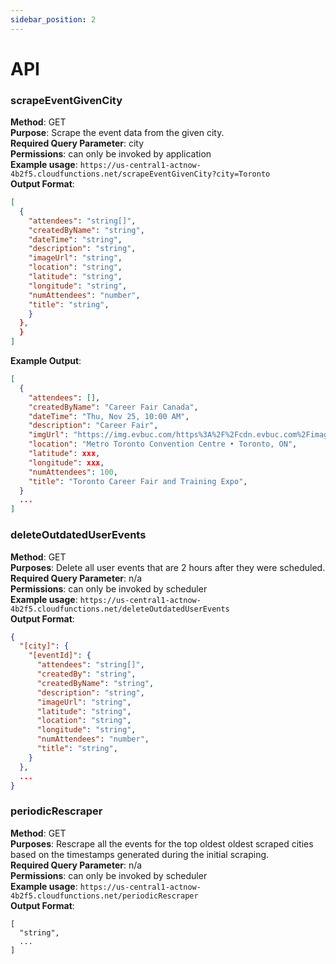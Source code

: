 ```yaml
---
sidebar_position: 2
---
```


# API

### scrapeEventGivenCity

**Method**: GET  
**Purpose**: Scrape the event data from the given city.  
**Required Query Parameter**: city  
**Permissions**: can only be invoked by application  
**Example usage**: `https://us-central1-actnow-4b2f5.cloudfunctions.net/scrapeEventGivenCity?city=Toronto`  
**Output Format**:

```json
[
  {
    "attendees": "string[]",
    "createdByName": "string",
    "dateTime": "string",
    "description": "string",
    "imageUrl": "string",
    "location": "string",
    "latitude": "string",
    "longitude": "string",
    "numAttendees": "number",
    "title": "string",
    }
  },
  }
]
```

**Example Output**:

```json
[
  {
    "attendees": [],
    "createdByName": "Career Fair Canada",
    "dateTime": "Thu, Nov 25, 10:00 AM",
    "description": "Career Fair",
    "imgUrl": "https://img.evbuc.com/https%3A%2F%2Fcdn.evbuc.com%2Fimages%2F141853097%2F310079302852%2F1%2Foriginal.20200102-204940?w=512&auto=format%2Ccompress&q=75&sharp=10&rect=0%2C30%2C1250%2C625&s=69210e2290152c54285bbcb2c1606019",
    "location": "Metro Toronto Convention Centre • Toronto, ON",
    "latitude": xxx,
    "longitude": xxx,
    "numAttendees": 100,
    "title": "Toronto Career Fair and Training Expo",
  }
  ...
]
```

### deleteOutdatedUserEvents

**Method**: GET  
**Purposes**: Delete all user events that are 2 hours after they were scheduled.  
**Required Query Parameter**: n/a  
**Permissions**: can only be invoked by scheduler  
**Example usage**: `https://us-central1-actnow-4b2f5.cloudfunctions.net/deleteOutdatedUserEvents`  
**Output Format**:

```json
{
  "[city]": {
    "[eventId]": {
      "attendees": "string[]",
      "createdBy": "string",
      "createdByName": "string",
      "description": "string",
      "imageUrl": "string",
      "latitude": "string",
      "location": "string",
      "longitude": "string",
      "numAttendees": "number",
      "title": "string",
    }
  },
  ...
}
```

### periodicRescraper

**Method**: GET  
**Purposes**: Rescrape all the events for the top oldest oldest scraped cities based on the timestamps generated during the initial scraping.  
**Required Query Parameter**: n/a  
**Permissions**: can only be invoked by scheduler  
**Example usage**: `https://us-central1-actnow-4b2f5.cloudfunctions.net/periodicRescraper`  
**Output Format**:

```array
[
  "string",
  ...
]
```